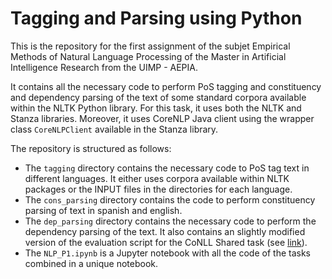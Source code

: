 # Tagging and Parsing using Python

This is the repository for the first assignment of the subjet Empirical Methods of Natural Language Processing of the Master in Artificial Intelligence Research from the UIMP - AEPIA.

It contains all the necessary code to perform PoS tagging and constituency and dependency parsing of the text of some standard corpora available within the NLTK Python library. For this task, it uses both the NLTK and Stanza libraries. Moreover, it uses CoreNLP Java client using the wrapper class `CoreNLPClient` available in the Stanza library.

The repository is structured as follows:
* The `tagging` directory contains the necessary code to PoS tag text in different languages. It either uses corpora available within NLTK packages or the INPUT files in the directories for each language.
* The `cons_parsing` directory contains the code to perform constituency parsing of text in spanish and english.
* The `dep_parsing` directory contains the necessary code to perform the dependency parsing of the text. It also contains an slightly modified version of the evaluation script for the CoNLL Shared task (see [link](http://universaldependencies.org/conll18/evaluation.html)).
* The `NLP_P1.ipynb` is a Jupyter notebook with all the code of the tasks combined in a unique notebook.

